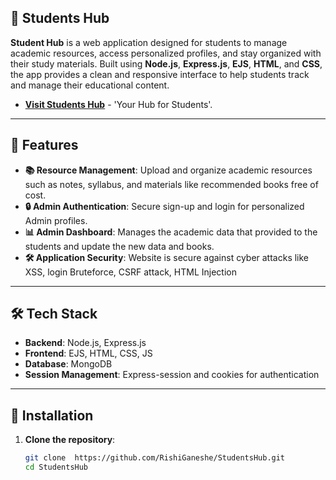 ## 🏫 Students Hub

**Student Hub** is a web application designed for students to manage academic resources, access personalized profiles, and stay organized with their study materials. Built using **Node.js**, **Express.js**, **EJS**, **HTML**, and **CSS**, the app provides a clean and responsive interface to help students track and manage their educational content.
- **[Visit Students Hub](https://studentshub.fun)** - 'Your Hub for Students'.



---

## 🚀 Features

- **📚 Resource Management**: Upload and organize academic resources such as notes, syllabus, and materials like recommended books free of cost.
- **🔒 Admin Authentication**: Secure sign-up and login for personalized Admin profiles.
- **📊 Admin Dashboard**: Manages the academic data that provided to the students and update the new data and books.
- **🛠️ Application Security**: Website is secure against cyber attacks like XSS, login Bruteforce, CSRF attack, HTML Injection


---

## 🛠️ Tech Stack

- **Backend**: Node.js, Express.js
- **Frontend**: EJS, HTML, CSS, JS
- **Database**: MongoDB
- **Session Management**: Express-session and cookies for authentication

---

## 📝 Installation

1. **Clone the repository**:
   ```bash
   git clone  https://github.com/RishiGaneshe/StudentsHub.git
   cd StudentsHub
